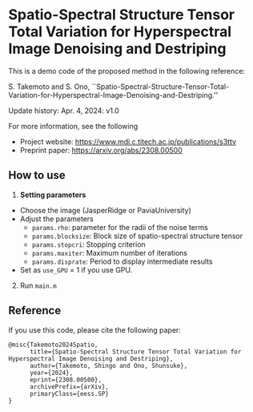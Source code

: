 # Spatio-Spectral Structure Tensor Total Variation for Hyperspectral Image Denoising and Destriping

This is a demo code of the proposed method in the following reference:

S. Takemoto and S. Ono,
``Spatio-Spectral-Structure-Tensor-Total-Variation-for-Hyperspectral-Image-Denoising-and-Destriping.''

Update history:
Apr. 4, 2024: v1.0 

For more information, see the following

- Project website: https://www.mdi.c.titech.ac.jp/publications/s3ttv
- Preprint paper: https://arxiv.org/abs/2308.00500

## How to use
1. **Setting parameters**
 - Choose the image (JasperRidge or PaviaUniversity)
 - Adjust the parameters
   - `params.rho`: parameter for the radii of the noise terms
   - `params.blocksize`: Block size of spatio-spectral structure tensor
   - `params.stopcri`: Stopping criterion
   - `params.maxiter`: Maximum number of iterations
   - `params.disprate`: Period to display intermediate results
 - Set as `use_GPU` = 1 if you use GPU.

2. Run ```main.m```


## Reference
If you use this code, please cite the following paper:

```
@misc{Takemoto2024Spatio,
      title={Spatio-Spectral Structure Tensor Total Variation for Hyperspectral Image Denoising and Destriping}, 
      author={Takemoto, Shingo and Ono, Shunsuke},
      year={2024},
      eprint={2308.00500},
      archivePrefix={arXiv},
      primaryClass={eess.SP}
}
```
